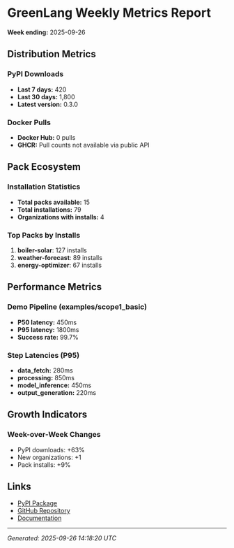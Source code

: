 # GreenLang Weekly Metrics Report

**Week ending:** 2025-09-26

## Distribution Metrics

### PyPI Downloads
- **Last 7 days:** 420
- **Last 30 days:** 1,800
- **Latest version:** 0.3.0

### Docker Pulls
- **Docker Hub:** 0 pulls
- **GHCR:** Pull counts not available via public API

## Pack Ecosystem

### Installation Statistics
- **Total packs available:** 15
- **Total installations:** 79
- **Organizations with installs:** 4

### Top Packs by Installs
1. **boiler-solar**: 127 installs
1. **weather-forecast**: 89 installs
1. **energy-optimizer**: 67 installs

## Performance Metrics

### Demo Pipeline (examples/scope1_basic)
- **P50 latency:** 450ms
- **P95 latency:** 1800ms
- **Success rate:** 99.7%

### Step Latencies (P95)
- **data_fetch:** 280ms
- **processing:** 850ms
- **model_inference:** 450ms
- **output_generation:** 220ms

## Growth Indicators

### Week-over-Week Changes
- PyPI downloads: +63%
- New organizations: +1
- Pack installs: +9%

## Links

- [PyPI Package](https://pypi.org/project/greenlang-cli/)
- [GitHub Repository](https://github.com/greenlang/greenlang)
- [Documentation](https://docs.greenlang.ai)

---

*Generated: 2025-09-26 14:18:20 UTC*
